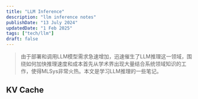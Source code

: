 ```yaml
---
title: "LLM Inference"
description: "llm inference notes"
publishDate: "13 July 2024"
updatedDate: "1 Feb 2025"
tags: ["tech/llm"]
draft: false
---
```


> 由于部署和调用LLM模型需求急速增加，迅速催生了LLM推理这一领域，围绕如何加快推理速度和成本首先从学术界出现大量结合系统领域知识的工作，使得MLSys非常火热。本文是学习LLM推理的一些笔记。

## KV Cache